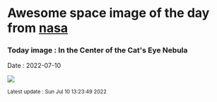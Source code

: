 
# Awesome space image of the day from [nasa](https://api.nasa.gov/)

### Today image : In the Center of the Cat's Eye Nebula

Date : 2022-07-10


![](https://apod.nasa.gov/apod/image/2207/CatsEye_HubbleVillaVerde_960.jpg)

<small>Latest update : Sun Jul 10 13:23:49 2022</small>


